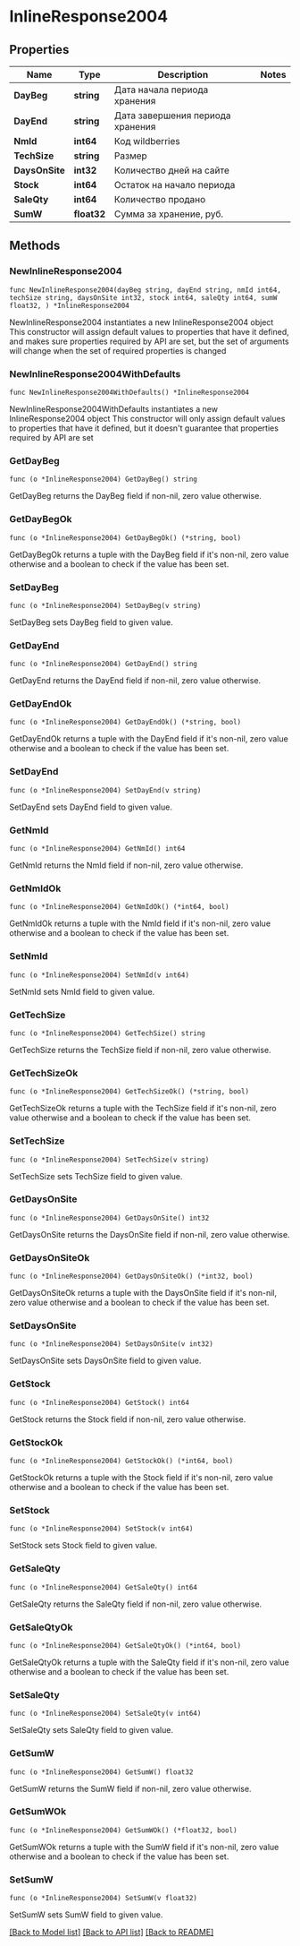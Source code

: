 # InlineResponse2004

## Properties

Name | Type | Description | Notes
------------ | ------------- | ------------- | -------------
**DayBeg** | **string** | Дата начала периода хранения | 
**DayEnd** | **string** | Дата завершения периода хранения | 
**NmId** | **int64** | Код wildberries | 
**TechSize** | **string** | Размер | 
**DaysOnSite** | **int32** | Количество дней на сайте | 
**Stock** | **int64** | Остаток на начало периода | 
**SaleQty** | **int64** | Количество продано | 
**SumW** | **float32** | Сумма за хранение, руб. | 

## Methods

### NewInlineResponse2004

`func NewInlineResponse2004(dayBeg string, dayEnd string, nmId int64, techSize string, daysOnSite int32, stock int64, saleQty int64, sumW float32, ) *InlineResponse2004`

NewInlineResponse2004 instantiates a new InlineResponse2004 object
This constructor will assign default values to properties that have it defined,
and makes sure properties required by API are set, but the set of arguments
will change when the set of required properties is changed

### NewInlineResponse2004WithDefaults

`func NewInlineResponse2004WithDefaults() *InlineResponse2004`

NewInlineResponse2004WithDefaults instantiates a new InlineResponse2004 object
This constructor will only assign default values to properties that have it defined,
but it doesn't guarantee that properties required by API are set

### GetDayBeg

`func (o *InlineResponse2004) GetDayBeg() string`

GetDayBeg returns the DayBeg field if non-nil, zero value otherwise.

### GetDayBegOk

`func (o *InlineResponse2004) GetDayBegOk() (*string, bool)`

GetDayBegOk returns a tuple with the DayBeg field if it's non-nil, zero value otherwise
and a boolean to check if the value has been set.

### SetDayBeg

`func (o *InlineResponse2004) SetDayBeg(v string)`

SetDayBeg sets DayBeg field to given value.


### GetDayEnd

`func (o *InlineResponse2004) GetDayEnd() string`

GetDayEnd returns the DayEnd field if non-nil, zero value otherwise.

### GetDayEndOk

`func (o *InlineResponse2004) GetDayEndOk() (*string, bool)`

GetDayEndOk returns a tuple with the DayEnd field if it's non-nil, zero value otherwise
and a boolean to check if the value has been set.

### SetDayEnd

`func (o *InlineResponse2004) SetDayEnd(v string)`

SetDayEnd sets DayEnd field to given value.


### GetNmId

`func (o *InlineResponse2004) GetNmId() int64`

GetNmId returns the NmId field if non-nil, zero value otherwise.

### GetNmIdOk

`func (o *InlineResponse2004) GetNmIdOk() (*int64, bool)`

GetNmIdOk returns a tuple with the NmId field if it's non-nil, zero value otherwise
and a boolean to check if the value has been set.

### SetNmId

`func (o *InlineResponse2004) SetNmId(v int64)`

SetNmId sets NmId field to given value.


### GetTechSize

`func (o *InlineResponse2004) GetTechSize() string`

GetTechSize returns the TechSize field if non-nil, zero value otherwise.

### GetTechSizeOk

`func (o *InlineResponse2004) GetTechSizeOk() (*string, bool)`

GetTechSizeOk returns a tuple with the TechSize field if it's non-nil, zero value otherwise
and a boolean to check if the value has been set.

### SetTechSize

`func (o *InlineResponse2004) SetTechSize(v string)`

SetTechSize sets TechSize field to given value.


### GetDaysOnSite

`func (o *InlineResponse2004) GetDaysOnSite() int32`

GetDaysOnSite returns the DaysOnSite field if non-nil, zero value otherwise.

### GetDaysOnSiteOk

`func (o *InlineResponse2004) GetDaysOnSiteOk() (*int32, bool)`

GetDaysOnSiteOk returns a tuple with the DaysOnSite field if it's non-nil, zero value otherwise
and a boolean to check if the value has been set.

### SetDaysOnSite

`func (o *InlineResponse2004) SetDaysOnSite(v int32)`

SetDaysOnSite sets DaysOnSite field to given value.


### GetStock

`func (o *InlineResponse2004) GetStock() int64`

GetStock returns the Stock field if non-nil, zero value otherwise.

### GetStockOk

`func (o *InlineResponse2004) GetStockOk() (*int64, bool)`

GetStockOk returns a tuple with the Stock field if it's non-nil, zero value otherwise
and a boolean to check if the value has been set.

### SetStock

`func (o *InlineResponse2004) SetStock(v int64)`

SetStock sets Stock field to given value.


### GetSaleQty

`func (o *InlineResponse2004) GetSaleQty() int64`

GetSaleQty returns the SaleQty field if non-nil, zero value otherwise.

### GetSaleQtyOk

`func (o *InlineResponse2004) GetSaleQtyOk() (*int64, bool)`

GetSaleQtyOk returns a tuple with the SaleQty field if it's non-nil, zero value otherwise
and a boolean to check if the value has been set.

### SetSaleQty

`func (o *InlineResponse2004) SetSaleQty(v int64)`

SetSaleQty sets SaleQty field to given value.


### GetSumW

`func (o *InlineResponse2004) GetSumW() float32`

GetSumW returns the SumW field if non-nil, zero value otherwise.

### GetSumWOk

`func (o *InlineResponse2004) GetSumWOk() (*float32, bool)`

GetSumWOk returns a tuple with the SumW field if it's non-nil, zero value otherwise
and a boolean to check if the value has been set.

### SetSumW

`func (o *InlineResponse2004) SetSumW(v float32)`

SetSumW sets SumW field to given value.



[[Back to Model list]](../README.md#documentation-for-models) [[Back to API list]](../README.md#documentation-for-api-endpoints) [[Back to README]](../README.md)


